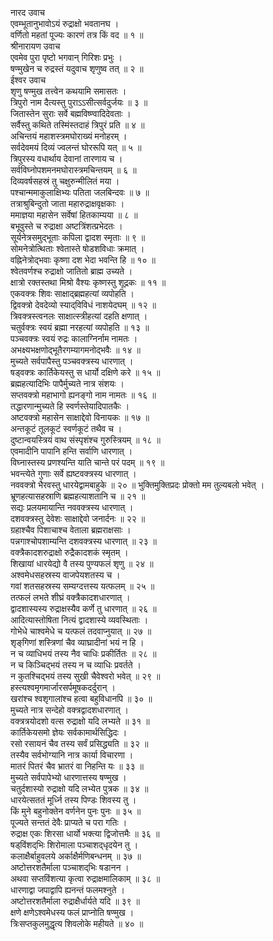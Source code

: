 नारद उवाच  
एवम्भूतानुभावोऽयं रुद्राक्षो भवतानघ ।  
वर्णितो महतां पूज्यः कारणं तत्र किं वद ॥ १ ॥  
श्रीनारायण उवाच  
एवमेव पुरा पृष्टो भगवान् गिरिशः प्रभुः ।  
षण्मुखेन च रुद्रस्तं यदुवाच शृणुष्व तत् ॥ २ ॥  
ईश्वर उवाच  
शृणु षण्मुख तत्त्वेन कथयामि समासतः ।  
त्रिपुरो नाम दैत्यस्तु पुराऽऽसीत्सर्वदुर्जयः ॥ ३ ॥  
जितास्तेन सुराः सर्वे बह्मविष्ण्वादिदेवताः ।  
सर्वैस्तु कथिते तस्मिंस्तदाहं त्रिपुरं प्रति ॥ ४ ॥  
अचिन्तयं महाशस्त्रमघोराख्यं मनोहरम् ।  
सर्वदेवमयं दिव्यं ज्वलन्तं घोररूपि यत् ॥ ५ ॥  
त्रिपुरस्य वधार्थाय देवानां तारणाय च ।  
सर्वविघ्नोपशमनमघोरास्त्रमचिन्तयम् ॥ ६ ॥  
दिव्यवर्षसहस्रं तु चक्षुरुन्मीलितं मया ।  
पश्चान्ममाकुलाक्षिभ्यः पतिता जलबिन्दवः ॥ ७ ॥  
तत्राश्रुबिन्दुतो जाता महारुद्राक्षवृक्षकाः ।  
ममाज्ञया महासेन सर्वेषां हितकाम्यया ॥ ८ ॥  
बभूवुस्ते च रुद्राक्षा अष्टत्रिंशत्प्रभेदतः ।  
सूर्यनेत्रसमुद्‌भूताः कपिला द्वादश स्मृताः ॥ ९ ॥  
सोमनेत्रोत्थिताः श्वेतास्ते षोडशविधाः क्रमात् ।  
वह्निनेत्रोद्भवाः कृष्णा दश भेदा भवन्ति हि ॥ १० ॥  
श्वेतवर्णश्च रुद्राक्षो जातितो ब्राह्म उच्यते ।  
क्षात्रो रक्तस्तथा मिश्रो वैश्यः कृष्णस्तु शूद्रकः ॥ ११ ॥  
एकवक्त्रः शिवः साक्षाद्ब्रह्महत्यां व्यपोहति ।  
द्विवक्त्रो देवदेव्यो स्याद्‌विविधं नाशयेदघम् ॥ १२ ॥  
त्रिवक्त्रस्त्वनलः साक्षात्स्त्रीहत्यां दहति क्षणात् ।  
चतुर्वक्त्रः स्वयं ब्रह्मा नरहत्यां व्यपोहति ॥ १३ ॥  
पञ्चवक्त्रः स्वयं रुद्रः कालाग्निर्नाम नामतः ।  
अभक्ष्यभक्षणोद्‌भूतैरगम्यागमनोद्भवैः ॥ १४ ॥  
मुच्यते सर्वपापैस्तु पञ्चवक्त्रस्य धारणात् ।  
षड्वक्त्रः कार्तिकेयस्तु स धार्यो दक्षिणे करे ॥ १५ ॥  
ब्रह्महत्यादिभिः पापैर्मुच्यते नात्र संशयः ।  
सप्तवक्त्रो महाभागो ह्यनङ्‌गो नाम नामतः ॥ १६ ॥  
तद्धारणान्मुच्यते हि स्वर्णस्तेयादिपातकैः ।  
अष्टवक्त्रो महासेन साक्षाद्देवो विनायकः ॥ १७ ॥  
अन्तकूटं तूलकूटं स्वर्णकूटं तथैव च ।  
दुष्टान्वयस्त्रियं वाथ संस्पृशंश्च गुरुस्त्रियम् ॥ १८ ॥  
एवमादीनि पापानि हन्ति सर्वाणि धारणात् ।  
विघ्नास्तस्य प्रणश्यन्ति याति चान्ते परं पदम् ॥ १९ ॥  
भवन्त्येते गुणाः सर्वे ह्यष्टवक्त्रस्य धारणात् ।  
नववक्त्रो भैरवस्तु धारयेद्वामबाहुके ॥ २० ॥
भुक्तिमुक्तिप्रदः प्रोक्तो मम तुल्यबलो भवेत् ।  
भ्रूणहत्यासहस्राणि ब्रह्महत्याशतानि च ॥ २१ ॥  
सद्यः प्रलयमायान्ति नववक्त्रस्य धारणात् ।  
दशवक्त्रस्तु देवेशः साक्षाद्देवो जनार्दनः ॥ २२ ॥  
ग्रहाश्चैव पिशाचाश्च वेताला ब्रह्मराक्षसाः ।  
पन्नगाश्चोपशाम्यन्ति दशवक्त्रस्य धारणात् ॥ २३ ॥  
वक्त्रैकादशरुद्राक्षो रुद्रैकादशकं स्मृतम् ।  
शिखायां धारयेद्यो वै तस्य पुण्यफलं शृणु ॥ २४ ॥  
अश्वमेधसहस्रस्य वाजपेयशतस्य च ।  
गवां शतसहस्रस्य सम्यग्दत्तस्य यत्फलम् ॥ २५ ॥  
तत्फलं लभते शीघ्रं वक्त्रैकादशधारणात् ।  
द्वादशास्यस्य रुद्राक्षस्यैव कर्णे तु धारणात् ॥ २६ ॥  
आदित्यास्तोषिता नित्यं द्वादशास्ये व्यवस्थिताः ।  
गोभेधे चाश्वमेधे च यत्फलं तदवाप्नुयात् ॥ २७ ॥  
शृङ्‌गिणां शस्त्रिणां चैव व्याघ्रादीनां भयं न हि ।  
न च व्याधिभयं तस्य नैव चाधिः प्रकीर्तितः ॥ २८ ॥  
न च किञ्चिद्भयं तस्य न च व्याधिः प्रवर्तते ।  
न कुतश्चिद्भयं तस्य सुखी चैवेश्वरो भवेत् ॥ २९ ॥  
हस्त्यश्वमृगमार्जारसर्पमूषकदर्दुरान् ।  
खरांश्च श्वशृगालांश्च हत्वा बहुविधानपि ॥ ३० ॥  
मुच्यते नात्र सन्देहो वक्त्रद्वादशधारणात् ।  
वक्त्रत्रयोदशो वत्स रुद्राक्षो यदि लभ्यते ॥ ३१ ॥  
कार्तिकेयसमो ज्ञेयः सर्वकामार्थसिद्धिदः ।  
रसो रसायनं चैव तस्य सर्वं प्रसिद्ध्यति ॥ ३२ ॥  
तस्यैव सर्वभोग्यानि नात्र कार्या विचारणा ।  
मातरं पितरं चैव भ्रातरं वा निहन्ति यः ॥ ३३ ॥  
मुच्यते सर्वपापेभ्यो धारणात्तस्य षण्मुख ।  
चतुर्दशास्यो रुद्राक्षो यदि लभ्येत पुत्रक ॥ ३४ ॥  
धारयेत्सततं मूर्ध्नि तस्य पिण्डः शिवस्य तु ।  
किं मुने बहुनोक्तेन वर्णनेन पुनः पुनः ॥ ३५ ॥  
पूज्यते सन्ततं देवैः प्राप्यते च परा गतिः ।  
रुद्राक्ष एकः शिरसा धार्यो भक्त्या द्विजोत्तमैः ॥ ३६ ॥  
षड्‌विंशद्‌भिः शिरोमाला पञ्चाशद्‌धृदयेन तु ।  
कलाक्षैर्बाहुवलये अर्काक्षैर्मणिबन्धनम् ॥ ३७ ॥  
अष्टोत्तरशतैर्माला पञ्चाशद्‌भिः षडानन ।  
अथवा सप्तविंशत्या कृत्वा रुद्राक्षमालिकाम् ॥ ३८ ॥  
धारणाद्वा जपाद्वापि ह्यनन्तं फलमश्नुते ।  
अष्टोत्तरशतैर्माला रुद्राक्षैर्धार्यते यदि ॥ ३९ ॥  
क्षणे क्षणेऽश्वमेधस्य फलं प्राप्नोति षण्मुख ।  
त्रिःसप्तकुलमुद्धृत्य शिवलोके महीयते ॥ ४० ॥

